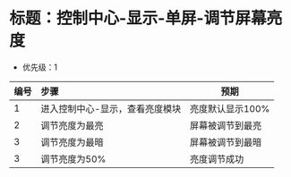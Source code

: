 # 标题：控制中心-显示-单屏-调节屏幕亮度
* 优先级：1

| 编号 | 步骤                                | 预期                                                         |
| ---- | :---------------------------------- | ------------------------------------------------------------ |
| 1    | 进入控制中心-显示，查看亮度模块|	亮度默认显示100% |
| 2    | 调节亮度为最亮 | 屏幕被调节到最亮 |
| 3    | 	调节亮度为最暗 | 屏幕被调节到最暗|
| 3    |   调节亮度为50% | 亮度调节成功 |